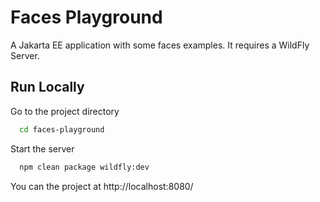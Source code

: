 # Faces Playground

A Jakarta EE application with some faces examples.
It requires a WildFly Server.


## Run Locally

Go to the project directory

```bash
  cd faces-playground
```

Start the server

```bash
  npm clean package wildfly:dev
```

You can the project at http://localhost:8080/

